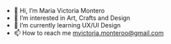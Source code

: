 - 👋 Hi, I’m Maria Victoria Montero
- 👀 I’m interested in Art, Crafts and Design
- 🌱 I’m currently learning UX/UI Design
- 📫 How to reach me mvictoria.monteroo@gmail.com

<!---
VictoriaMonteroDesign/VictoriaMonteroDesign is a ✨ special ✨ repository because its `README.md` (this file) appears on your GitHub profile.
You can click the Preview link to take a look at your changes.
--->
